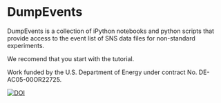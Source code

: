 # DumpEvents
DumpEvents is a collection of iPython notebooks and python scripts that provide access to the event list of SNS data files for non-standard experiments. 

We recomend that you start with the tutorial. 

Work funded by the U.S. Department of Energy under contract No. DE-AC05-00OR22725.

[![DOI](https://zenodo.org/badge/DOI/10.5281/zenodo.3967680.svg)](https://doi.org/10.5281/zenodo.3967680)
